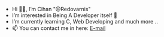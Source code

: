 - Hi 👋👋, I’m Cihan "@Redovarnis"
- I’m interested in Being A Developer itself 👀
- I’m currently learning C, Web Developing and much more ..
- 📫 You can contact me in here: [E-mail](hanvur@hotmail.com)

<!---
Redovarnis/Redovarnis is a ✨ special ✨ repository because its `README.md` (this file) appears on your GitHub profile.
You can click the Preview link to take a look at your changes.
--->
